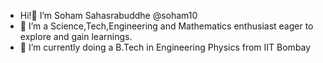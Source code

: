 - Hi!👋 I’m Soham Sahasrabuddhe @soham10
- 👀 I’m a Science,Tech,Engineering and Mathematics enthusiast eager to explore and gain learnings.
- 🌱 I’m currently doing a B.Tech in Engineering Physics from IIT Bombay

<!---
soham10/soham10 is a ✨ special ✨ repository because its `README.md` (this file) appears on your GitHub profile.
You can click the Preview link to take a look at your changes.
--->
